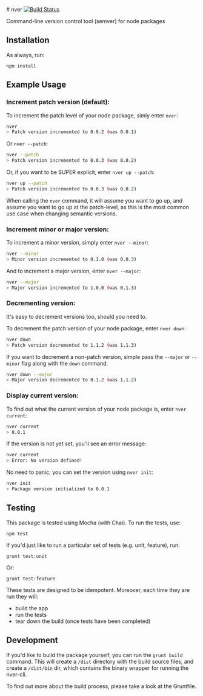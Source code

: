 # nver [![Build Status](https://secure.travis-ci.org/jpstevens/nver.png?branch=master)](https://travis-ci.org/jpstevens/nver)

Command-line version control tool (semver) for node packages

## Installation

As always, run:

``` npm install ```

## Example Usage

### Increment patch version (default):

To increment the patch level of your node package, simly enter ```nver```:

```bash
nver
> Patch version incremented to 0.0.2 (was 0.0.1)
```

Or ```nver --patch```:

```bash
nver --patch
> Patch version incremented to 0.0.3 (was 0.0.2)
```

Or, if you want to be SUPER explicit, enter ```nver up --patch```:

```bash
nver up --patch
> Patch version incremented to 0.0.3 (was 0.0.2)
```

When calling the ```nver``` command, it will assume you want to go up, and assume you want to go up at the patch-level, as this is the most common use case when changing semantic versions.

### Increment minor or major version:

To increment a minor version, simply enter ```nver --minor```:

```bash
nver --minor
> Minor version incremented to 0.1.0 (was 0.0.3)
```

And to increment a major version, enter ```nver --major```:

```bash
nver --major
> Major version incremented to 1.0.0 (was 0.1.3)
```

### Decrementing version:

It's easy to decrement versions too, should you need to. 

To decrement the patch version of your node package, enter ```nver down```:

```bash
nver down
> Patch version decremented to 1.1.2 (was 1.1.3)
```

If you want to decrement a non-patch version, simple pass the ```--major``` or ```--minor``` flag along with the ```down``` command:

```bash
nver down --major
> Major version decremented to 0.1.2 (was 1.1.2)
```

### Display current version:

To find out what the current version of your node package is, enter ```nver current```:

```bash
nver current
> 0.0.1
```

If the version is not yet set, you'll see an error message:

```bash
nver current
> Error: No version defined!
```

No need to panic; you can set the version using ```nver init```:

```bash
nver init
> Package version initialized to 0.0.1
```

## Testing

This package is tested using Mocha (with Chai). To run the tests, use:

``` npm test ```

If you'd just like to run a particular set of tests (e.g. unit, feature), run:

``` grunt test:unit ```

Or:

``` grunt test:feature ```

These tests are designed to be idempotent. Moreover, each time they are run they will:
- build the app
- run the tests
- tear down the build (once tests have been completed)

## Development

If you'd like to build the package yourself, you can run the ``` grunt build ``` command. This will create a ```/dist``` directory with the build source files, and create a ```/dist/bin``` dir, which contains the binary wrapper for running the nver-cli.

To find out more about the build process, please take a look at the Gruntfile.